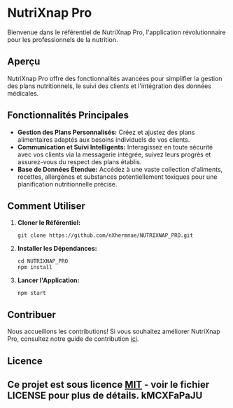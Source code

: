 # NutriXnap Pro

Bienvenue dans le référentiel de NutriXnap Pro, l'application révolutionnaire pour les professionnels de la nutrition.

## Aperçu

NutriXnap Pro offre des fonctionnalités avancées pour simplifier la gestion des plans nutritionnels, le suivi des clients et l'intégration des données médicales. 

## Fonctionnalités Principales

- **Gestion des Plans Personnalisés:** Créez et ajustez des plans alimentaires adaptés aux besoins individuels de vos clients.
- **Communication et Suivi Intelligents:** Interagissez en toute sécurité avec vos clients via la messagerie intégrée, suivez leurs progrès et assurez-vous du respect des plans établis.
- **Base de Données Étendue:** Accédez à une vaste collection d'aliments, recettes, allergènes et substances potentiellement toxiques pour une planification nutritionnelle précise.

## Comment Utiliser

1. **Cloner le Référentiel:**
   ```
   git clone https://github.com/nXhermnae/NUTRIXNAP_PRO.git
   ```

2. **Installer les Dépendances:**
   ```
   cd NUTRIXNAP_PRO
   npm install
   ```

3. **Lancer l'Application:**
   ```
   npm start
   ```

## Contribuer

Nous accueillons les contributions! Si vous souhaitez améliorer NutriXnap Pro, consultez notre guide de contribution [ici](CONTRIBUTING.md).

## Licence

Ce projet est sous licence [MIT](LICENSE) - voir le fichier **LICENSE** pour plus de détails.
kMCXFaPaJU
---

